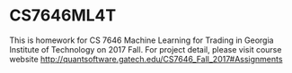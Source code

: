 # CS7646ML4T
This is homework for CS 7646 Machine Learning for Trading in Georgia Institute of Technology on 2017 Fall.
For project detail, please visit course website http://quantsoftware.gatech.edu/CS7646_Fall_2017#Assignments
